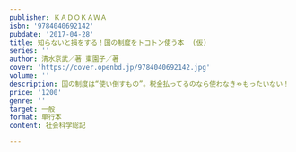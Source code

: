 ```yaml
---
publisher: ＫＡＤＯＫＡＷＡ
isbn: '9784040692142'
pubdate: '2017-04-28'
title: 知らないと損をする！国の制度をトコトン使う本  (仮)
series: ''
author: 清水京武／著 東園子／著
cover: 'https://cover.openbd.jp/9784040692142.jpg'
volume: ''
description: 国の制度は“使い倒すもの”。税金払ってるのなら使わなきゃもったいない！
price: '1200'
genre: ''
target: 一般
format: 単行本
content: 社会科学総記

---
```

